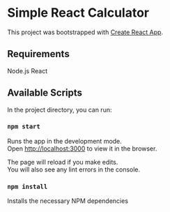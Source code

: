 # Simple React Calculator

This project was bootstrapped with [Create React App](https://github.com/facebook/create-react-app).

## Requirements
Node.js
React

## Available Scripts

In the project directory, you can run:

### `npm start`

Runs the app in the development mode.\
Open [http://localhost:3000](http://localhost:3000) to view it in the browser.

The page will reload if you make edits.\
You will also see any lint errors in the console.

### `npm install`
Installs the necessary NPM dependencies